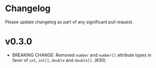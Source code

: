 # Changelog

Please update changelog as part of any significant pull request. 

# v0.3.0

- BREAKING CHANGE: Removed `number` and `number[]` attribute types in favor of `int`, `int[]`, `double` and `double[]`. (#30) 
